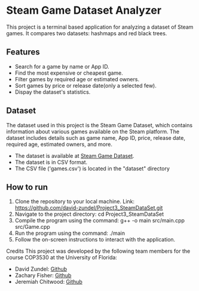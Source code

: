 # Steam Game Dataset Analyzer
This project is a terminal based application for analyzing a dataset of Steam games. It compares two datasets: hashmaps and red black trees.

## Features
- Search for a game by name or App ID.
- Find the most expensive or cheapest game.
- Filter games by required age or estimated owners.
- Sort games by price or release date(only a selected few). 
- Dispay the dataset's statistics. 

## Dataset
The dataset used in this project is the Steam Game Dataset, which contains information about various games available on the Steam platform. The dataset includes details such as game name, App ID, price, release date, required age, estimated owners, and more.
- The dataset is available at [Steam Game Dataset](https://www.kaggle.com/datasets/fronkongames/steam-games-dataset).
- The dataset is in CSV format.
- The CSV file ('games.csv') is located in the "dataset" directory

## How to run
1. Clone the repository to your local machine. Link: https://github.com/david-zundel/Project3_SteamDataSet.git
2. Navigate to the project directory: cd Project3_SteamDataSet
3. Compile the program using the command: g++ -o main src/main.cpp src/Game.cpp
4. Run the program using the command: ./main
5. Follow the on-screen instructions to interact with the application.

Credits
This project was developed by the following team members for the course COP3530 at the University of Florida:
- David Zundel: [Github](https://github.com/david-zundel)
- Zachary Fisher: [Github](https://github.com/ZachFisher8)
- Jeremiah Chitwood: [Github](https://github.com/Silverbullet69)